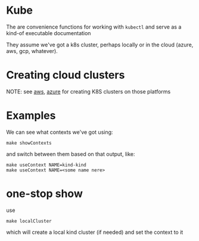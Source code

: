 # Kube
The are convenience functions for working with `kubectl` and serve as a kind-of executable documentation

They assume we've got a k8s cluster, perhaps locally or in the cloud (azure, aws, gcp, whatever).

# Creating cloud clusters
NOTE: see [aws](../aws/readme.md), [azure](../azure/readme.md) for creating K8S clusters on those platforms

# Examples
We can see what contexts we've got using:

```
make showContexts
```

and switch between them based on that output, like:

```
make useContext NAME=kind-kind
make useContext NAME=<some name nere>
```

# one-stop show

use 
```
make localCluster
```
which will create a local kind cluster (if needed) and set the context to it